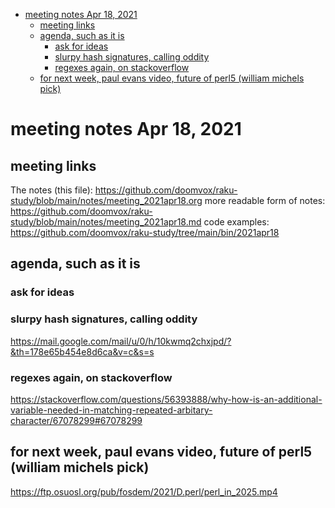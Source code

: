 - [meeting notes Apr 18, 2021](#org24c0e63)
  - [meeting links](#orgf0469d1)
  - [agenda, such as it is](#org5711e53)
    - [ask for ideas](#orgfd40f45)
    - [slurpy hash signatures, calling oddity](#org8c05ecd)
    - [regexes again, on stackoverflow](#org8c1cb57)
  - [for next week, paul evans video, future of perl5 (william michels pick)](#org7777ee4)


<a id="org24c0e63"></a>

# meeting notes Apr 18, 2021


<a id="orgf0469d1"></a>

## meeting links

The notes (this file): <https://github.com/doomvox/raku-study/blob/main/notes/meeting_2021apr18.org> more readable form of notes: <https://github.com/doomvox/raku-study/blob/main/notes/meeting_2021apr18.md> code examples: <https://github.com/doomvox/raku-study/tree/main/bin/2021apr18>


<a id="org5711e53"></a>

## agenda, such as it is


<a id="orgfd40f45"></a>

### ask for ideas


<a id="org8c05ecd"></a>

### slurpy hash signatures, calling oddity

<https://mail.google.com/mail/u/0/h/10kwmq2chxjpd/?&th=178e65b454e8d6ca&v=c&s=s>


<a id="org8c1cb57"></a>

### regexes again, on stackoverflow

<https://stackoverflow.com/questions/56393888/why-how-is-an-additional-variable-needed-in-matching-repeated-arbitary-character/67078299#67078299>


<a id="org7777ee4"></a>

## for next week, paul evans video, future of perl5 (william michels pick)

<https://ftp.osuosl.org/pub/fosdem/2021/D.perl/perl_in_2025.mp4>
